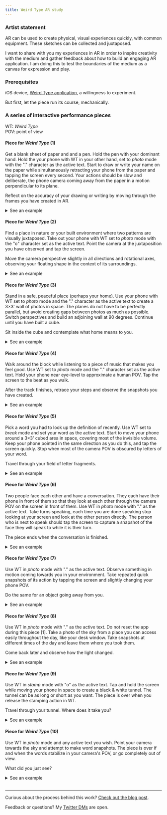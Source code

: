 ```yaml
---
title: Weird Type AR study
---
```


### Artist statement

AR can be used to create physical, visual experiences quickly, with common equipment. These sketches can be collected and juxtaposed.

I want to share with you my experiences in AR in order to inspire creativity with the medium and gather feedback about how to build an engaging AR application. I am doing this to test the boundaries of the medium as a canvas for expression and play.


### Prerequisites

iOS device, [Weird Type application](https://itunes.apple.com/us/app/weird-type/id1352785248?mt=8), a willingness to experiment.

But first, let the piece run its course, mechanically.


### A series of interactive performance pieces

WT: _Weird Type_ <br/>
POV: point of view

#### Piece for _Weird Type_ (1)

Get a blank sheet of paper and and a pen. Hold the pen with your dominant hand. Hold the your phone with WT in your other hand, set to _photo_ mode with the "." character as the active text. Start to draw or write your name on the paper while simultaneously retracting your phone from the paper and tapping the screen every second. Your actions should be slow and deliberate, the phone camera coming away from the paper in a motion perpendicular to its plane.

Reflect on the accuracy of your drawing or writing by moving through the frames you have created in AR.

<details>
    <summary>See an example</summary>
    <iframe src="https://player.vimeo.com/video/296465326?loop=1&title=0&byline=0&portrait=0" width="640" height="360" frameborder="0" webkitallowfullscreen mozallowfullscreen allowfullscreen></iframe>
</details>

#### Piece for _Weird Type_ (2)

Find a place in nature or your built environment where two patterns are visually juxtaposed. Take out your phone with WT set to _photo_ mode with the "o" character set as the active text. Point the camera at the juxtaposition you have observed and tap the screen.

Move the camera perspective slightly in all directions and rotational axes, observing your floating shape in the context of its surroundings.

<details>
    <summary>See an example</summary>
    <iframe src="https://player.vimeo.com/video/291593464?loop=1&title=0&byline=0&portrait=0" width="640" height="295" frameborder="0" webkitallowfullscreen mozallowfullscreen allowfullscreen></iframe>
</details>

#### Piece for _Weird Type_ (3)

Stand in a safe, peaceful place (perhaps your home). Use your phone with WT set to _photo_ mode and the "." character as the active text to create a 3&times;3' wall of photos in space. The planes do not have to be perfectly parallel, but avoid creating gaps between photos as much as possible. Switch perspectives and build an adjoining wall at 90 degrees. Continue until you have built a cube.

Sit inside the cube and contemplate what home means to you.

<details>
    <summary>See an example</summary>
    Coming soon
</details>

#### Piece for _Weird Type_ (4)

Walk around the block while listening to a piece of music that makes you feel good. Use WT set to _photo_ mode and the "." character set as the active text. Hold your phone near eye-level to approximate a human POV. Tap the screen to the beat as you walk.

After the track finishes, retrace your steps and observe the snapshots you have created.

<details>
    <summary>See an example</summary>
    Coming soon
</details>

#### Piece for _Weird Type_ (5)

Pick a word you had to look up the definition of recently. Use WT set to _break_ mode and set your word as the active text. Start to move your phone around a 3&times;3' cubed area in space, covering most of the invisible volume. Keep your phone pointed in the same direction as you do this, and tap the screen quickly. Stop when most of the camera POV is obscured by letters of your word.

Travel through your field of letter fragments.

<details>
    <summary>See an example</summary>
    <iframe src="https://player.vimeo.com/video/296453019?loop=1&title=0&byline=0&portrait=0" width="640" height="360" frameborder="0" webkitallowfullscreen mozallowfullscreen allowfullscreen></iframe>
</details>

#### Piece for _Weird Type_ (6)

Two people face each other and have a conversation. They each have their phone in front of them so that they look at each other through the camera POV on the screen in front of them. Use WT in _photo_ mode with "." as the active text. Take turns speaking, each time you are done speaking stop looking at your screen and look at the other person directly. The person who is next to speak should tap the screen to capture a snapshot of the face they will speak to while it is their turn.

The piece ends when the conversation is finished.

<details>
    <summary>See an example</summary>
    <iframe src="https://player.vimeo.com/video/296468922?loop=1&title=0&byline=0&portrait=0" width="640" height="360" frameborder="0" webkitallowfullscreen mozallowfullscreen allowfullscreen></iframe>
</details>

#### Piece for _Weird Type_ (7)

Use WT in _photo_ mode with "." as the active text. Observe something in motion coming towards you in your environment. Take repeated quick snapshots of its action by tapping the screen and slightly changing your phone POV.

Do the same for an object going away from you.

<details>
    <summary>See an example</summary>
    <iframe src="https://player.vimeo.com/video/296469469?loop=1&title=0&byline=0&portrait=0" width="640" height="480" frameborder="0" webkitallowfullscreen mozallowfullscreen allowfullscreen></iframe>
</details>

#### Piece for _Weird Type_ (8)

Use WT in _photo_ mode with "." as the active text. Do not reset the app during this piece [1]. Take a photo of the sky from a place you can access easily throughout the day, like your desk window. Take snapshots at different times of the day and leave them where you took them.

Come back later and observe how the light changed.

<details>
    <summary>See an example</summary>
    Coming soon
</details>

#### Piece for _Weird Type_ (9)

Use WT in _stamp_ mode with "o" as the active text. Tap and hold the screen while moving your phone in space to create a black & white tunnel. The tunnel can be as long or short as you want. The piece is over when you release the stamping action in WT.

Travel through your tunnel. Where does it take you?

<details>
    <summary>See an example</summary>
    <iframe src="https://player.vimeo.com/video/296476583?loop=1&title=0&byline=0&portrait=0" width="640" height="360" frameborder="0" webkitallowfullscreen mozallowfullscreen allowfullscreen></iframe>
</details>

#### Piece for _Weird Type_ (10)

Use WT in _photo_ mode and any active text you wish. Point your camera towards the sky and attempt to make word snapshots. The piece is over if and when the words stabilize in your camera's POV, or go completely out of view.

What did you just see?

<details>
    <summary>See an example</summary>
    <iframe src="https://player.vimeo.com/video/296470448?loop=1&title=0&byline=0&portrait=0" width="640" height="360" frameborder="0" webkitallowfullscreen mozallowfullscreen allowfullscreen></iframe>
</details>
<br/>

---

Curious about the process behind this work? [Check out the blog post](/blog/itp/content-and-its-discontents/ar-study).

Feedback or questions? My [Twitter DMs](https://twitter.com/adi_dahiya) are open.
